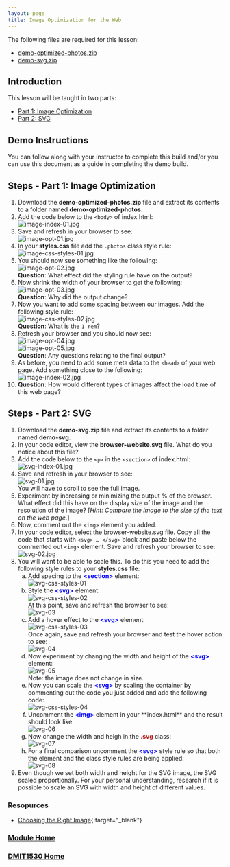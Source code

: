 ```yaml
---
layout: page
title: Image Optimization for the Web
---
```

<style>
    .css-class{
        color: firebrick;
        font-weight: bold;
    }
    .html-class{
        color: blue;
        font-weight: bold;
    }
</style>

The following files are required for this lesson:
* [demo-optimized-photos.zip](files/demo-optimized-photos.zip)
* [demo-svg.zip](files/demo-svg.zip)

## Introduction
This lesson will be taught in two parts:
* [Part 1: Image Optimization](#optimize)
* [Part 2: SVG](#svg)

## Demo Instructions
You can follow along with your instructor to complete this build and/or you can use this document as a guide in completing the demo build.

## Steps - <a ID="optimize">Part 1</a>: Image Optimization
1.	Download the **demo-optimized-photos.zip** file and extract its contents to a folder named **demo-optimized-photos**.
2.	Add the code below to the `<body>` of index.html:<br>
![image-index-01.jpg](files/image-index-01.jpg)
3.	Save and refresh in your browser to see:<br>
![image-opt-01.jpg](files/image-opt-01.jpg)
4.	In your **styles.css** file add the `.photos` class style rule:<br>
![image-css-styles-01.jpg](files/image-css-styles-01.jpg)
5.	You should now see something like the following:<br>
![image-opt-02.jpg](files/image-opt-02.jpg)<br>
**Question**: What effect did the styling rule have on the output?
6.	Now shrink the width of your browser to get the following:<br>
![image-opt-03.jpg](files/image-opt-03.jpg)<br>
**Question**: Why did the output change?
7.	Now you want to add some spacing between our images. Add the following style rule:<br>
![image-css-styles-02.jpg](files/image-css-styles-02.jpg)<br>
**Question**: What is the `1 rem`?
8.	Refresh your browser and you should now see:<br>
![image-opt-04.jpg](files/image-opt-04.jpg)<br>
![image-opt-05.jpg](files/image-opt-05.jpg)<br>
**Question**: Any questions relating to the final output?
9.	As before, you need to add some meta data to the `<head>` of your web page. Add something close to the following:<br>
![image-index-02.jpg](files/image-index-02.jpg)
10.	**Question**: How would different types of images affect the load time of this web page?

## Steps - <a ID="svg">Part 2</a>: SVG
1.	Download the **demo-svg.zip** file and extract its contents to a folder named **demo-svg**.
2.	In your code editor, view the **browser-website.svg** file. What do you notice about this file?
3.	Add the code below to the `<p>` in the `<section>` of index.html:<br>
![svg-index-01.jpg](files/svg-index-01.jpg)
4.	Save and refresh in your browser to see:<br>
![svg-01.jpg](files/svg-01.jpg)<br>You will have to scroll to see the full image.
5.	Experiment by increasing or minimizing the output % of the browser. What effect did this have on the display size of the image and the resolution of the image? [_Hint: Compare the image to the size of the text on the web page._]
6.	Now, comment out the `<img>` element you added.
7.	In your code editor, select the browser-website.svg file. Copy all the code that starts with `<svg> … </svg>` block and paste below the commented out `<img>` element. Save and refresh your browser to see:<br>
![svg-02.jpg](files/svg-02.jpg)
8.	You will want to be able to scale this. To do this you need to add the following style rules to your **styles.css** file:
    <ol type="a">
        <li>Add spacing to the <span class="html-class">&lt;section&gt;</span> element:<br>
        <img src="files/svg-css-styles-01.jpg" alt="svg-css-styles-01">
        </li>
        <li>Style the <span class="html-class">&lt;svg&gt;</span> element:<br>
        <img src="files/svg-css-styles-02.jpg" alt="svg-css-styles-02"><br>
        At this point, save and refresh the browser to see:<br>
        <img src="files/svg-03.jpg" alt="svg-03">
        </li>
        <li>Add a hover effect to the <span class="html-class">&lt;svg&gt;</span> element:<br>
        <img src="files/svg-css-styles-03.jpg" alt="svg-css-styles-03"><br>
        Once again, save and refresh your browser and test the hover action to see:<br>
        <img src="files/svg-04.jpg" alt="svg-04">
        </li>
        <li>Now experiment by changing the width and height of the <span class="html-class">&lt;svg&gt;</span> element:<br>
        <img src="files/svg-05.jpg" alt="svg-05"><br>Note: the image does not change in size.
        </li>
        <li>Now you can scale the <span class="html-class">&lt;svg&gt;</span> by scaling the container by commenting out the code you just added and add the following code:<br>
        <img src="files/svg-css-styles-04.jpg" alt="svg-css-styles-04">
        </li>
        <li>Uncomment the <span class="html-class">&lt;img&gt;</span> element in your **index.html** and the result should look like:<br>
        <img src="files/svg-06.jpg" alt="svg-06">
        </li>
        <li>Now change the width and heigh in the <span class="css-class">.svg</span> class:<br>
        <img src="files/svg-07.jpg" alt="svg-07">
        </li>
        <li>For a final comparison uncomment the <span class="html-class">&lt;svg&gt;</span> style rule so that both the element and the class style rules are being applied:<br>
        <img src="files/svg-08.jpg" alt="svg-08">
        </li>
    </ol>
9.	Even though we set both width and height for the SVG image, the SVG scaled proportionally. For your personal understanding, research if it is possible to scale an SVG with width and height of different values.

### Resopurces
* [Choosing the Right Image](files/choosing-the-right-image.pdf){:target="_blank"}

### [Module Home](../module1.md)
### [DMIT1530 Home](../../)
